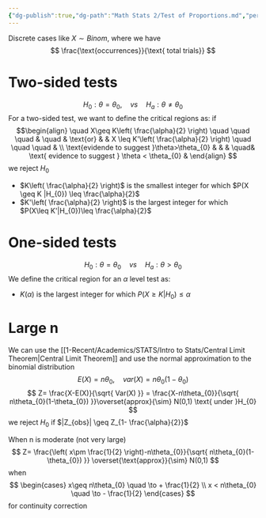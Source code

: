```yaml
---
{"dg-publish":true,"dg-path":"Math Stats 2/Test of Proportions.md","permalink":"/math-stats-2/test-of-proportions/","created":"2025-03-29T01:59:39.808-04:00","updated":"2025-07-07T17:32:42.550-04:00"}
---
```


Discrete cases like $X\sim Binom$, where we have
$$
\frac{\text{occurrences}}{\text{ total trials}}
$$
# Two-sided tests
$$
H_{0}: \theta= \theta_{0}, \quad vs \quad H_{a}: \theta \neq \theta_{0}
$$
For a two-sided test, we want to define the critical regions as: if
$$\begin{align}
 \quad X\geq K\left( \frac{\alpha}{2} \right) \quad \quad \quad &  \quad &  \text{or}  &  &    X \leq K'\left( \frac{\alpha}{2} \right) \quad \quad \quad & \\
 \text{evidende to suggest }\theta>\theta_{0} &  &  &  \quad&  \text{ evidence to suggest } \theta < \theta_{0}   & 
\end{align}
$$
we reject $H_{0}$
- $K\left( \frac{\alpha}{2} \right)$ is the smallest integer for which $P(X \geq K |H_{0}) \leq \frac{\alpha}{2}$
- $K'\left( \frac{\alpha}{2} \right)$ is the largest integer for which $P(X\leq K'|H_{0})\leq \frac{\alpha}{2}$


# One-sided tests
$$
H_{0}: \theta = \theta_{0} \quad vs \quad H_{a}: \theta > \theta_{0}
$$
We define the critical region for an $\alpha$ level test as:
- $K(\alpha)$ is the largest integer for which $P(X \geq K | H_{0})\leq \alpha$

# Large n
We can use the [[1-Recent/Academics/STATS/Intro to Stats/Central Limit Theorem\|Central Limit Theorem]] and use the normal approximation to the binomial distribution
$$
E(X)= n \theta_{0}, \quad var(X) =n\theta_{0} (1-\theta_{0})
$$
$$
Z= \frac{X-E(X)}{\sqrt{ Var(X) }} = \frac{X-n\theta_{0}}{\sqrt{ n\theta_{0}(1-\theta_{0}) }}\overset{approx}{\sim} N(0,1) \text{ under }H_{0}
$$
we reject $H_{0}$ if $|Z_{obs}| \geq Z_{1- \frac{\alpha}{2}}$

When n is moderate (not very large)
$$
Z= \frac{\left( x\pm \frac{1}{2} \right)-n\theta_{0}}{\sqrt{ n\theta_{0}(1-\theta_{0}) }} \overset{\text{approx}}{\sim}  N(0,1)
$$
when 
$$
\begin{cases}
x\geq n\theta_{0} \quad \to + \frac{1}{2} \\
x < n\theta_{0} \quad \to - \frac{1}{2}
\end{cases}
$$
for continuity correction

